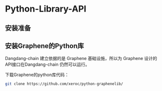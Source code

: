 # Python-Library-API




## 安装准备




## 安装Graphene的Python库

Dangdang-chain 建立依据的是 Graphene 基础设施，所以为 Graphene 设计的API接口在Dangdang-chain 仍然可以运行。


下载Graphene的python库代码：

```bash
git clone https://github.com/xeroc/python-graphenelib/
```





